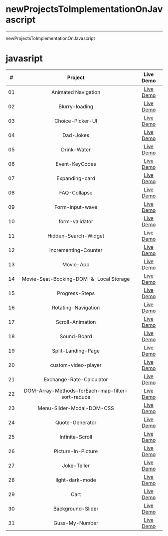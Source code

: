 # newProjectsToImplementationOnJavascript

________
newProjectsToImplementationOnJavascript
<h1>javasript</h1>

|  #  |            Project             | Live Demo |
| :-: | :----------------------------:  | :-------: |
| 01  |       Animated Navigation| [Live Demo](https://abanoubkerols.github.io/newProjectsToImplementationOnJavascript/Animated-Navigation/)  |
| 02  |       Blurry-loading| [Live Demo](https://abanoubkerols.github.io/newProjectsToImplementationOnJavascript/Blurry-loading/)  |
| 03  |       Choice-Picker-UI| [Live Demo](https://abanoubkerols.github.io/newProjectsToImplementationOnJavascript/Choice-Picker-UI/)  |
| 04  |      Dad-Jokes| [Live Demo](https://abanoubkerols.github.io/newProjectsToImplementationOnJavascript/Dad-Jokes/)  |
| 05  |      Drink-Water| [Live Demo](https://abanoubkerols.github.io/newProjectsToImplementationOnJavascript/Drink-Water/)  |
| 06  |      Event-KeyCodes| [Live Demo](https://abanoubkerols.github.io/newProjectsToImplementationOnJavascript/Event-KeyCodes/)  |
| 07  |      Expanding-card| [Live Demo](https://abanoubkerols.github.io/newProjectsToImplementationOnJavascript/Expanding-card/)  |
| 08  |      FAQ-Collapse| [Live Demo](https://abanoubkerols.github.io/newProjectsToImplementationOnJavascript/FAQ-Collapse/)  |
| 09  |      Form-input-wave| [Live Demo](https://abanoubkerols.github.io/newProjectsToImplementationOnJavascript/Form-input-wave/)  |
| 10  |      form-validator| [Live Demo](https://abanoubkerols.github.io/newProjectsToImplementationOnJavascript/form-validator/)  |
| 11  |     Hidden-Search-Widget| [Live Demo](https://abanoubkerols.github.io/newProjectsToImplementationOnJavascript/Hidden-Search-Widget/)  |
| 12  |     Incrementing-Counter| [Live Demo](https://abanoubkerols.github.io/newProjectsToImplementationOnJavascript/Incrementing-Counter/)  |
| 13 |     Movie-App| [Live Demo](https://abanoubkerols.github.io/newProjectsToImplementationOnJavascript/Movie-App/)  |
| 14 |     Movie-Seat-Booking-DOM-&-Local Storage| [Live Demo](https://abanoubkerols.github.io/newProjectsToImplementationOnJavascript/Movie-Seat-Booking-DOM-&-Local-Storage/)  |
| 15 |     Progress-Steps| [Live Demo](https://abanoubkerols.github.io/newProjectsToImplementationOnJavascript/Progress-Steps/)  |
| 16|     Rotating-Navigation| [Live Demo](https://abanoubkerols.github.io/newProjectsToImplementationOnJavascript/Rotating-Navigation/)  |
| 17|     Scroll-Animation| [Live Demo](https://abanoubkerols.github.io/newProjectsToImplementationOnJavascript/Scroll-Animation/)  |
| 18|     Sound-Board| [Live Demo](https://abanoubkerols.github.io/newProjectsToImplementationOnJavascript/Sound-Board/)  |
| 19|     Split-Landing-Page| [Live Demo](https://abanoubkerols.github.io/newProjectsToImplementationOnJavascript/Split-Landing-Page/)  |
| 20|     custom-video-player| [Live Demo](https://abanoubkerols.github.io/newProjectsToImplementationOnJavascript/custom-video-player/)  |
| 21|     Exchange-Rate-Calculator| [Live Demo](https://abanoubkerols.github.io/newProjectsToImplementationOnJavascript/Exchange-Rate-Calculator/)  |
| 22|     DOM-Array-Methods-forEach-map-filter-sort-reduce| [Live Demo](https://abanoubkerols.github.io/newProjectsToImplementationOnJavascript/DOM-Array-Methods-forEach-map-filter-sort-reduce/)  |
| 23|     Menu-Slider-Modal-DOM-CSS| [Live Demo](https://abanoubkerols.github.io/newProjectsToImplementationOnJavascript/Menu-Slider-Modal-DOM-CSS/)  |
| 24|     Quote-Generator| [Live Demo](https://abanoubkerols.github.io/newProjectsToImplementationOnJavascript/Quote-Generator/)  |
| 25|     Infinite-Scroll| [Live Demo](https://abanoubkerols.github.io/newProjectsToImplementationOnJavascript/Infinite-Scroll/)  |
| 26|     Picture-In-Picture| [Live Demo](https://abanoubkerols.github.io/newProjectsToImplementationOnJavascript/Picture-In-Picture/)  |
| 27|     Joke-Teller| [Live Demo](https://abanoubkerols.github.io/newProjectsToImplementationOnJavascript/Joke-Teller/)  |
| 28|    light-dark-mode | [Live Demo](https://abanoubkerols.github.io/newProjectsToImplementationOnJavascript/light-dark-mode/)  |
| 29|    Cart | [Live Demo](https://abanoubkerols.github.io/newProjectsToImplementationOnJavascript/Cart/)  |
| 30|    Background-Slider | [Live Demo](https://abanoubkerols.github.io/newProjectsToImplementationOnJavascript/Background-Slider/)  |
| 31|    Guss-My-Number | [Live Demo](https://abanoubkerols.github.io/newProjectsToImplementationOnJavascript/Guss-My-Number/)  |